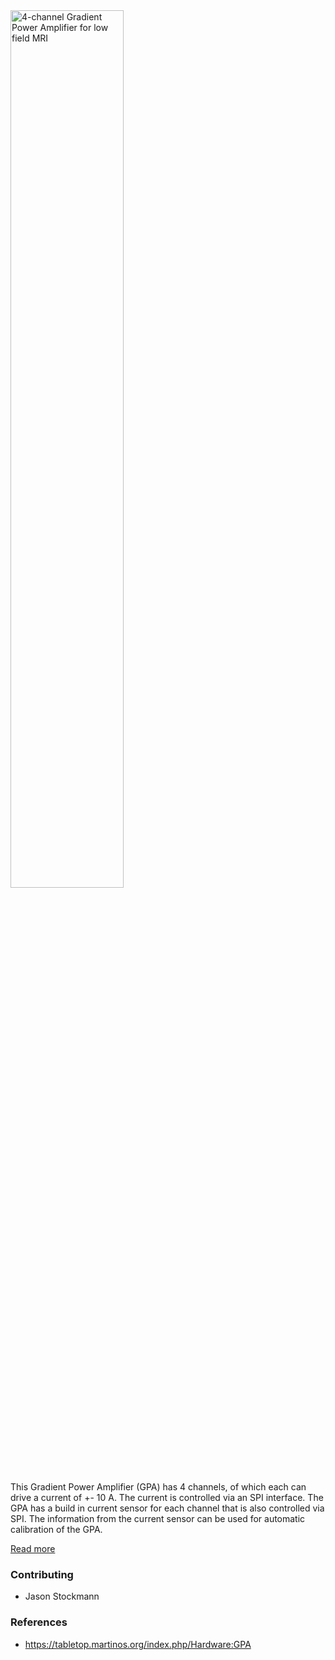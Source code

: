<img alt="4-channel Gradient Power Amplifier for low field MRI" class="right" style="width: 60%" src="https://github.com/menkueclab/GPA-FHDO/blob/master/documentation/GPA%20PCB.jpg" />

This Gradient Power Amplifier (GPA) has 4 channels, of which each can drive a current of +- 10 A. The current is controlled via an SPI interface. The GPA has a build in current sensor for each channel that is also controlled via SPI. The information from the current sensor can be used for automatic calibration of the GPA.

[Read more](https://github.com/menkueclab/GPA-FHDO/wiki)

### Contributing

  * Jason Stockmann

### References

  * https://tabletop.martinos.org/index.php/Hardware:GPA
